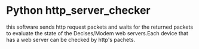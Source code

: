 # Python http_server_checker
this software sends http request packets and 
waits for the returned packets to evaluate the state of the Decises/Modem web servers.Each device that has a web server can be checked by http's pachets.

